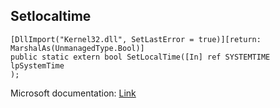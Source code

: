 ## Setlocaltime

```
[DllImport("Kernel32.dll", SetLastError = true)][return: MarshalAs(UnmanagedType.Bool)]
public static extern bool SetLocalTime([In] ref SYSTEMTIME lpSystemTime
);
```

Microsoft documentation: [Link](https://docs.microsoft.com/en-us/windows/win32/api/sysinfoapi/nf-sysinfoapi-setlocaltime)
